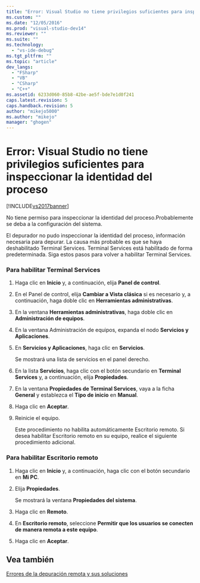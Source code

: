```yaml
---
title: "Error: Visual Studio no tiene privilegios suficientes para inspeccionar la identidad del proceso | Microsoft Docs"
ms.custom: ""
ms.date: "12/05/2016"
ms.prod: "visual-studio-dev14"
ms.reviewer: ""
ms.suite: ""
ms.technology: 
  - "vs-ide-debug"
ms.tgt_pltfrm: ""
ms.topic: "article"
dev_langs: 
  - "FSharp"
  - "VB"
  - "CSharp"
  - "C++"
ms.assetid: 6233d060-85b8-42be-ae5f-bde7e1d0f241
caps.latest.revision: 5
caps.handback.revision: 5
author: "mikejo5000"
ms.author: "mikejo"
manager: "ghogen"
---
```

# Error: Visual Studio no tiene privilegios suficientes para inspeccionar la identidad del proceso
[!INCLUDE[vs2017banner](../code-quality/includes/vs2017banner.md)]

No tiene permiso para inspeccionar la identidad del proceso.Probablemente se deba a la configuración del sistema.  
  
 El depurador no pudo inspeccionar la identidad del proceso, información necesaria para depurar.  La causa más probable es que se haya deshabilitado Terminal Services.  Terminal Services está habilitado de forma predeterminada.  Siga estos pasos para volver a habilitar Terminal Services.  
  
### Para habilitar Terminal Services  
  
1.  Haga clic en **Inicio** y, a continuación, elija **Panel de control**.  
  
2.  En el Panel de control, elija **Cambiar a Vista clásica** si es necesario y, a continuación, haga doble clic en **Herramientas administrativas**.  
  
3.  En la ventana **Herramientas administrativas**, haga doble clic en **Administración de equipos**.  
  
4.  En la ventana Administración de equipos, expanda el nodo **Servicios y Aplicaciones**.  
  
5.  En **Servicios y Aplicaciones**, haga clic en **Servicios**.  
  
     Se mostrará una lista de servicios en el panel derecho.  
  
6.  En la lista **Servicios**, haga clic con el botón secundario en **Terminal Services** y, a continuación, elija **Propiedades**.  
  
7.  En la ventana **Propiedades de Terminal Services**, vaya a la ficha **General** y establezca el **Tipo de inicio** en  **Manual**.  
  
8.  Haga clic en **Aceptar**.  
  
9. Reinicie el equipo.  
  
     Este procedimiento no habilita automáticamente Escritorio remoto.  Si desea habilitar Escritorio remoto en su equipo, realice el siguiente procedimiento adicional.  
  
### Para habilitar Escritorio remoto  
  
1.  Haga clic en **Inicio** y, a continuación, haga clic con el botón secundario en **Mi PC**.  
  
2.  Elija **Propiedades**.  
  
     Se mostrará la ventana **Propiedades del sistema**.  
  
3.  Haga clic en **Remoto**.  
  
4.  En **Escritorio remoto**, seleccione **Permitir que los usuarios se conecten de manera remota a este equipo**.  
  
5.  Haga clic en **Aceptar**.  
  
## Vea también  
 [Errores de la depuración remota y sus soluciones](../debugger/remote-debugging-errors-and-troubleshooting.md)